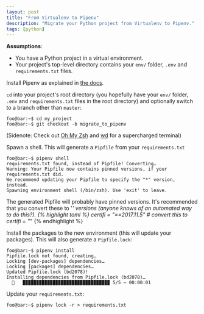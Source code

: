 ```yaml
---
layout: post
title: "From Virtualenv to Pipenv"
description: "Migrate your Python project from Virtualenv to Pipenv."
tags: [python]
---
```

**Assumptions**:
* You have a Python project in a virtual environment.
* Your project's top-level directory contains your `env/` folder, `.env` and `requirements.txt` files.

Install Pipenv as explained in [the docs](https://pipenv.readthedocs.io/en/latest/install/#installing-pipenv).

`cd` into your project's root directory (you hopefully have your `env/` folder, `.env` and `requirements.txt` files in the root directory) and optionally switch to a branch other than `master`:

```console
foo@bar:~$ cd my_project
foo@bar:~$ git checkout -b migrate_to_pipenv
```
(Sidenote: Check out [Oh My Zsh](https://ohmyz.sh/) and [wd](https://github.com/robbyrussell/oh-my-zsh/wiki/Plugins#wd) for a supercharged terminal)

Spawn a shell. This will generate a `Pipfile` from your `requirements.txt`
```console
foo@bar:~$ pipenv shell
requirements.txt found, instead of Pipfile! Converting…
Warning: Your Pipfile now contains pinned versions, if your requirements.txt did.
We recommend updating your Pipfile to specify the "*" version, instead.
Spawning environment shell (/bin/zsh). Use 'exit' to leave.
```

The generated Pipfile will probably have pinned versions. It's recommended that you convert these to '*' versions (anyone knows of an automated way to do this?).
{% highlight toml %}
certifi = "==2017.11.5"     # convert this to
certifi = "*"
{% endhighlight %}

Install the packages to the new environment (this will update your packages). This will also generate a `Pipfile.lock`:
```console
foo@bar:~$ pipenv install
Pipfile.lock not found, creating…
Locking [dev-packages] dependencies…
Locking [packages] dependencies…
Updated Pipfile.lock (bd2078)!
Installing dependencies from Pipfile.lock (bd2078)…
  🐍   ▉▉▉▉▉▉▉▉▉▉▉▉▉▉▉▉▉▉▉▉▉▉▉▉▉▉▉▉▉▉▉▉ 5/5 — 00:00:01
```

Update your `requirements.txt`:
```console
foo@bar:~$ pipenv lock -r > requirements.txt
```
